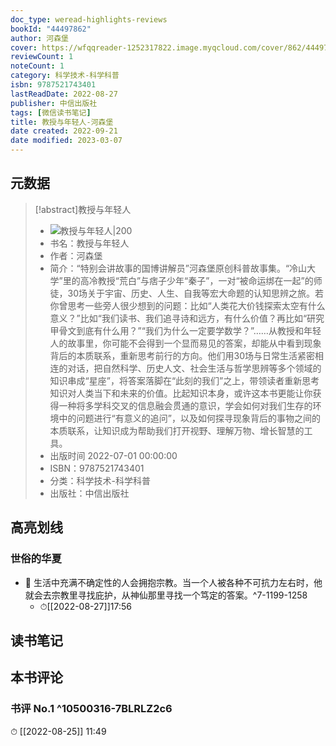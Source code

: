 ```yaml
---
doc_type: weread-highlights-reviews
bookId: "44497862"
author: 河森堡
cover: https://wfqqreader-1252317822.image.myqcloud.com/cover/862/44497862/t7_44497862.jpg
reviewCount: 1
noteCount: 1
category: 科学技术-科学科普
isbn: 9787521743401
lastReadDate: 2022-08-27
publisher: 中信出版社
tags: [微信读书笔记]
title: 教授与年轻人-河森堡
date created: 2022-09-21
date modified: 2023-03-07
---
```


## 元数据

>[!abstract]教授与年轻人
> - ![教授与年轻人|200](https://wfqqreader-1252317822.image.myqcloud.com/cover/862/44497862/t7_44497862.jpg)
> - 书名：教授与年轻人
> - 作者：河森堡
> - 简介：“特别会讲故事的国博讲解员”河森堡原创科普故事集。“冷山大学”里的高冷教授“荒白”与痞子少年“秦子”，一对“被命运绑在一起”的师徒，30场关于宇宙、历史、人生、自我等宏大命题的认知思辨之旅。若你曾思考一些旁人很少想到的问题：比如“人类花大价钱探索太空有什么意义？”比如“我们读书、我们追寻诗和远方，有什么价值？再比如“研究甲骨文到底有什么用？”“我们为什么一定要学数学？”……从教授和年轻人的故事里，你可能不会得到一个显而易见的答案，却能从中看到现象背后的本质联系，重新思考前行的方向。他们用30场与日常生活紧密相连的对话，把自然科学、历史人文、社会生活与哲学思辨等多个领域的知识串成“星座”，将答案落脚在“此刻的我们”之上，带领读者重新思考知识对人类当下和未来的价值。比起知识本身，或许这本书更能让你获得一种将多学科交叉的信息融会贯通的意识，学会如何对我们生存的环境中的问题进行“有意义的追问”，以及如何探寻现象背后的事物之间的本质联系，让知识成为帮助我们打开视野、理解万物、增长智慧的工具。
> - 出版时间 2022-07-01 00:00:00
> - ISBN：9787521743401
> - 分类：科学技术-科学科普
> - 出版社：中信出版社

## 高亮划线

### 世俗的华夏

- 📌 生活中充满不确定性的人会拥抱宗教。当一个人被各种不可抗力左右时，他就会去宗教里寻找庇护，从神仙那里寻找一个笃定的答案。^7-1199-1258
	- ⏱[[2022-08-27]]17:56

## 读书笔记

## 本书评论

### 书评 No.1 ^10500316-7BLRLZ2c6

⏱ [[2022-08-25]] 11:49
